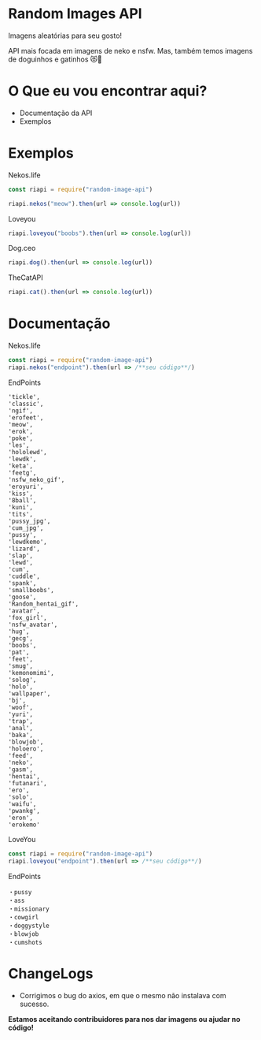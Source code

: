 # Random Images API
Imagens aleatórias para seu gosto!

API mais focada em imagens de neko e nsfw. Mas, também temos imagens de doguinhos e gatinhos 😻🐶

# O Que eu vou encontrar aqui?
* Documentação da API
* Exemplos

# Exemplos
Nekos.life
```javascript
const riapi = require("random-image-api")

riapi.nekos("meow").then(url => console.log(url))
```
Loveyou
```js
riapi.loveyou("boobs").then(url => console.log(url))
```
Dog.ceo
```js
riapi.dog().then(url => console.log(url))
```
TheCatAPI
```js
riapi.cat().then(url => console.log(url))
```

# Documentação
Nekos.life
```js
const riapi = require("random-image-api")
riapi.nekos("endpoint").then(url => /**seu código**/)
```
EndPoints
```'femdom',
'tickle',
'classic',
'ngif',
'erofeet',
'meow',
'erok',
'poke',
'les',
'hololewd',
'lewdk',
'keta',
'feetg',
'nsfw_neko_gif',
'eroyuri',
'kiss', 
'8ball',
'kuni',
'tits',
'pussy_jpg',
'cum_jpg',
'pussy',
'lewdkemo',
'lizard',
'slap',
'lewd',
'cum',
'cuddle',
'spank',
'smallboobs',
'goose',
'Random_hentai_gif',
'avatar',
'fox_girl',
'nsfw_avatar',
'hug',
'gecg',
'boobs',
'pat',
'feet',
'smug',
'kemonomimi',
'solog',
'holo',
'wallpaper',
'bj',
'woof',
'yuri',
'trap',
'anal',
'baka',
'blowjob',
'holoero',
'feed',
'neko',
'gasm',
'hentai',
'futanari',
'ero',
'solo',
'waifu',
'pwankg',
'eron',
'erokemo'
```

LoveYou
```js
const riapi = require("random-image-api")
riapi.loveyou("endpoint").then(url => /**seu código**/)
```
EndPoints
```・boobs         
・pussy
・ass
・missionary
・cowgirl
・doggystyle
・blowjob
・cumshots
```

# ChangeLogs
* Corrigimos o bug do axios, em que o mesmo não instalava com sucesso.

**Estamos aceitando contribuidores para nos dar imagens ou ajudar no código!**
